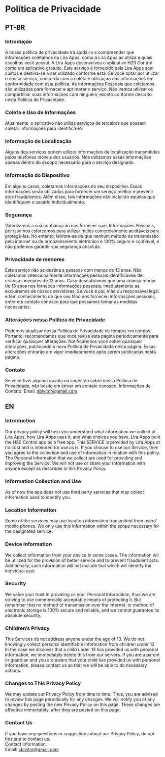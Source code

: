 # Política de Privacidade
## PT-BR


### Introdução
A nossa política de privacidade irá ajudá-lo a compreender que informações coletamos na Lira Apps, como a Lira Apps as utiliza e quais escolhas você possui.
A Lira Apps desenvolveu o aplicativo H20 Control como um aplicativo gratuito. Este serviço é fornecido pela Lira Apps sem custos e destina-se a ser utilizado conforme está.
Se você optar por utilizar o nosso serviço, concorda com a coleta e utilização das informações em conformidade com esta política. As Informações Pessoais que coletamos são utilizadas para fornecer e aprimorar o serviço. Não iremos utilizar ou compartilhar suas informações com ninguém, exceto conforme descrito nesta Política de Privacidade.

### Coleta e Uso de Informações
Atualmente, o aplicativo não utiliza serviços de terceiros que possam coletar informações para identificá-lo.

### Informação de Localização
Alguns dos serviços podem utilizar informações de localização transmitidas pelos telefones móveis dos usuários. Nós utilizamos essas informações apenas dentro do escopo necessário para o serviço designado.

### Informação do Dispositivo
Em alguns casos, coletamos informações do seu dispositivo. Essas informações serão utilizadas para fornecer um serviço melhor e prevenir atos fraudulentos. Além disso, tais informações não incluirão aquelas que identifiquem o usuário individualmente.

### Segurança
Valorizamos a sua confiança ao nos fornecer suas Informações Pessoais, por isso nos esforçamos para utilizar meios comercialmente aceitáveis para protegê-las. No entanto, lembre-se de que nenhum método de transmissão pela internet ou de armazenamento eletrônico é 100% seguro e confiável, e não podemos garantir sua segurança absoluta.

### Privacidade de menores
Este serviço não se destina a pessoas com menos de 13 anos. Não coletamos intencionalmente informações pessoais identificáveis de crianças menores de 13 anos. Caso descubramos que uma criança menor de 13 anos nos forneceu informações pessoais, imediatamente as excluiremos de nossos servidores. Se você é pai, mãe ou responsável legal e tem conhecimento de que seu filho nos forneceu informações pessoais, entre em contato conosco para que possamos tomar as medidas necessárias.

### Alterações nessa Politica de Privacidade
Podemos atualizar nossa Política de Privacidade de tempos em tempos. Portanto, recomendamos que você revise esta página periodicamente para verificar quaisquer alterações. Notificaremos você sobre quaisquer alterações, publicando a nova Política de Privacidade nesta página. Essas alterações entrarão em vigor imediatamente após serem publicadas nesta página.

### Contato
Se você tiver alguma dúvida ou sugestão sobre nossa Política de Privacidade, não hesite em entrar em contato conosco.
Informações de Contato:
Email: sblvitor@gmail.com

## EN

### Introduction  
Our privacy policy will help you understand what information we collect at Lira Apps, how Lira Apps uses it, and what choices you have.
Lira Apps built the H20 Control app as a free app. This SERVICE is provided by Lira Apps at no cost and is intended for use as is.
If you choose to use our Service, then you agree to the collection and use of information in  relation with this policy. The Personal Information that we collect are used for providing and improving the Service. We will not use or share your information with anyone except as described in this Privacy Policy.  

### Information Collection and Use  
As of now the app does not use third party services that may collect information used to identify you. 

### Location Information  
Some of the services may use location information transmitted from users' mobile phones. We only use this information within the scope necessary for the designated service.  

### Device Information  
We collect information from your device in some cases. The information will be utilized for the provision of better service and to prevent fraudulent acts. Additionally, such information will not include that which will identify the individual user.    

### Security  
We value your trust in providing us your Personal Information, thus we are striving to use commercially acceptable means of protecting it. But remember that no method of transmission over the internet, or method of electronic storage is 100% secure and reliable, and we cannot guarantee its absolute security.

### Children’s Privacy  
This Services do not address anyone under the age of 13. We do not knowingly collect personal identifiable information from children under 13. In the case we discover that a child under 13 has provided us with personal information, we immediately delete this from our servers. If you  are  a  parent  or  guardian and you are aware that your child has provided us with personal information, please contact us so that we will be able to do necessary actions.  

### Changes to This Privacy Policy  
We may update our Privacy Policy from time to time. Thus, you are advised to review this page periodically for any changes. We will notify you of any changes by posting the new Privacy Policy on this page. These changes are effective immediately, after they are posted on this page.  

### Contact Us  
If you have any questions or suggestions about our Privacy Policy, do not hesitate to contact us.  
Contact Information:  
Email: sblvitor@gmail.com
